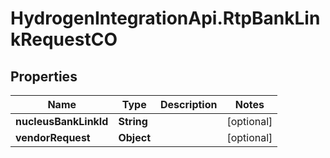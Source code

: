 # HydrogenIntegrationApi.RtpBankLinkRequestCO

## Properties
Name | Type | Description | Notes
------------ | ------------- | ------------- | -------------
**nucleusBankLinkId** | **String** |  | [optional] 
**vendorRequest** | **Object** |  | [optional] 


